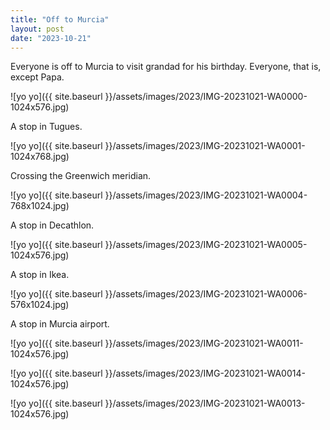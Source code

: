 ```yaml
---
title: "Off to Murcia"
layout: post
date: "2023-10-21"
---
```


Everyone is off to Murcia to visit grandad for his birthday. Everyone, that is, except Papa.

![yo yo]({{ site.baseurl }}/assets/images/2023/IMG-20231021-WA0000-1024x576.jpg)

A stop in Tugues.

![yo yo]({{ site.baseurl }}/assets/images/2023/IMG-20231021-WA0001-1024x768.jpg)

Crossing the Greenwich meridian.

![yo yo]({{ site.baseurl }}/assets/images/2023/IMG-20231021-WA0004-768x1024.jpg)

A stop in Decathlon.

![yo yo]({{ site.baseurl }}/assets/images/2023/IMG-20231021-WA0005-1024x576.jpg)

A stop in Ikea.

![yo yo]({{ site.baseurl }}/assets/images/2023/IMG-20231021-WA0006-576x1024.jpg)

A stop in Murcia airport.

![yo yo]({{ site.baseurl }}/assets/images/2023/IMG-20231021-WA0011-1024x576.jpg)

![yo yo]({{ site.baseurl }}/assets/images/2023/IMG-20231021-WA0014-1024x576.jpg)

![yo yo]({{ site.baseurl }}/assets/images/2023/IMG-20231021-WA0013-1024x576.jpg)
